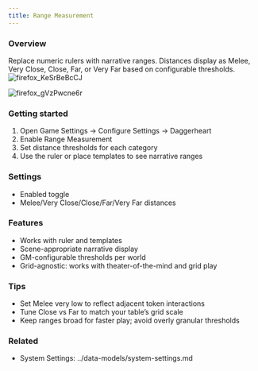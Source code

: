 ```yaml
---
title: Range Measurement
---
```


### Overview
Replace numeric rulers with narrative ranges. Distances display as Melee, Very Close, Close, Far, or Very Far based on configurable thresholds.
![firefox_KeSrBeBcCJ](https://github.com/user-attachments/assets/ad36e866-6e7c-4d14-96ac-02fc9c8c6fa1)

![firefox_gVzPwcne6r](https://github.com/user-attachments/assets/a9f3ea56-48bc-438b-a83c-1c9d03510249)


### Getting started
1. Open Game Settings → Configure Settings → Daggerheart
2. Enable Range Measurement
3. Set distance thresholds for each category
4. Use the ruler or place templates to see narrative ranges

### Settings
- Enabled toggle
- Melee/Very Close/Close/Far/Very Far distances

### Features
- Works with ruler and templates
- Scene-appropriate narrative display
- GM-configurable thresholds per world
- Grid-agnostic: works with theater-of-the-mind and grid play

### Tips
- Set Melee very low to reflect adjacent token interactions
- Tune Close vs Far to match your table’s grid scale
- Keep ranges broad for faster play; avoid overly granular thresholds

### Related
- System Settings: ../data-models/system-settings.md
